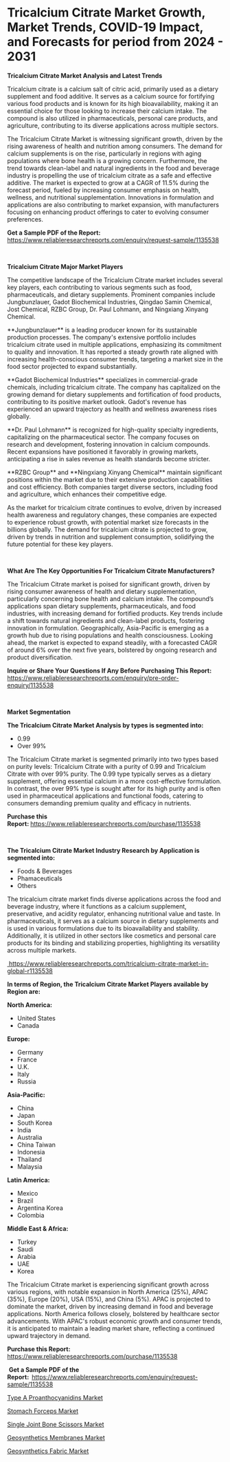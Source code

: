 <p><h1>Tricalcium Citrate Market Growth, Market Trends, COVID-19 Impact, and Forecasts for period from 2024 - 2031</h1></p><p><strong>Tricalcium Citrate Market Analysis and Latest Trends</strong></p>
<p><p>Tricalcium citrate is a calcium salt of citric acid, primarily used as a dietary supplement and food additive. It serves as a calcium source for fortifying various food products and is known for its high bioavailability, making it an essential choice for those looking to increase their calcium intake. The compound is also utilized in pharmaceuticals, personal care products, and agriculture, contributing to its diverse applications across multiple sectors.</p><p>The Tricalcium Citrate Market is witnessing significant growth, driven by the rising awareness of health and nutrition among consumers. The demand for calcium supplements is on the rise, particularly in regions with aging populations where bone health is a growing concern. Furthermore, the trend towards clean-label and natural ingredients in the food and beverage industry is propelling the use of tricalcium citrate as a safe and effective additive. The market is expected to grow at a CAGR of 11.5% during the forecast period, fueled by increasing consumer emphasis on health, wellness, and nutritional supplementation. Innovations in formulation and applications are also contributing to market expansion, with manufacturers focusing on enhancing product offerings to cater to evolving consumer preferences.</p></p>
<p><strong>Get a Sample PDF of the Report:&nbsp;</strong> <a href="https://www.reliableresearchreports.com/enquiry/request-sample/1135538?utm_campaign=3&utm_medium=2&utm_source=Github&utm_content=ia&utm_term=10112024&utm_id=tricalcium-citrate">https://www.reliableresearchreports.com/enquiry/request-sample/1135538</a></p>
<p>&nbsp;</p>
<p><strong>Tricalcium Citrate Major Market Players</strong></p>
<p><p>The competitive landscape of the Tricalcium Citrate market includes several key players, each contributing to various segments such as food, pharmaceuticals, and dietary supplements. Prominent companies include Jungbunzlauer, Gadot Biochemical Industries, Qingdao Samin Chemical, Jost Chemical, RZBC Group, Dr. Paul Lohmann, and Ningxiang Xinyang Chemical.</p><p>**Jungbunzlauer** is a leading producer known for its sustainable production processes. The company's extensive portfolio includes tricalcium citrate used in multiple applications, emphasizing its commitment to quality and innovation. It has reported a steady growth rate aligned with increasing health-conscious consumer trends, targeting a market size in the food sector projected to expand substantially.</p><p>**Gadot Biochemical Industries** specializes in commercial-grade chemicals, including tricalcium citrate. The company has capitalized on the growing demand for dietary supplements and fortification of food products, contributing to its positive market outlook. Gadot's revenue has experienced an upward trajectory as health and wellness awareness rises globally.</p><p>**Dr. Paul Lohmann** is recognized for high-quality specialty ingredients, capitalizing on the pharmaceutical sector. The company focuses on research and development, fostering innovation in calcium compounds. Recent expansions have positioned it favorably in growing markets, anticipating a rise in sales revenue as health standards become stricter.</p><p>**RZBC Group** and **Ningxiang Xinyang Chemical** maintain significant positions within the market due to their extensive production capabilities and cost efficiency. Both companies target diverse sectors, including food and agriculture, which enhances their competitive edge.</p><p>As the market for tricalcium citrate continues to evolve, driven by increased health awareness and regulatory changes, these companies are expected to experience robust growth, with potential market size forecasts in the billions globally. The demand for tricalcium citrate is projected to grow, driven by trends in nutrition and supplement consumption, solidifying the future potential for these key players.</p></p>
<p>&nbsp;</p>
<p><strong>What Are The Key Opportunities For Tricalcium Citrate Manufacturers?</strong></p>
<p><p>The Tricalcium Citrate market is poised for significant growth, driven by rising consumer awareness of health and dietary supplementation, particularly concerning bone health and calcium intake. The compound’s applications span dietary supplements, pharmaceuticals, and food industries, with increasing demand for fortified products. Key trends include a shift towards natural ingredients and clean-label products, fostering innovation in formulation. Geographically, Asia-Pacific is emerging as a growth hub due to rising populations and health consciousness. Looking ahead, the market is expected to expand steadily, with a forecasted CAGR of around 6% over the next five years, bolstered by ongoing research and product diversification.</p></p>
<p><strong>Inquire or Share Your Questions If Any Before Purchasing This Report:</strong> <a href="https://www.reliableresearchreports.com/enquiry/pre-order-enquiry/1135538?utm_campaign=3&utm_medium=2&utm_source=Github&utm_content=ia&utm_term=10112024&utm_id=tricalcium-citrate">https://www.reliableresearchreports.com/enquiry/pre-order-enquiry/1135538</a></p>
<p>&nbsp;</p>
<p><strong>Market Segmentation</strong></p>
<p><strong>The Tricalcium Citrate Market Analysis by types is segmented into:</strong></p>
<p><ul><li>0.99</li><li>Over 99%</li></ul></p>
<p><p>The Tricalcium Citrate market is segmented primarily into two types based on purity levels: Tricalcium Citrate with a purity of 0.99 and Tricalcium Citrate with over 99% purity. The 0.99 type typically serves as a dietary supplement, offering essential calcium in a more cost-effective formulation. In contrast, the over 99% type is sought after for its high purity and is often used in pharmaceutical applications and functional foods, catering to consumers demanding premium quality and efficacy in nutrients.</p></p>
<p><strong>Purchase this Report:&nbsp;</strong><a href="https://www.reliableresearchreports.com/purchase/1135538?utm_campaign=3&utm_medium=2&utm_source=Github&utm_content=ia&utm_term=10112024&utm_id=tricalcium-citrate">https://www.reliableresearchreports.com/purchase/1135538</a></p>
<p>&nbsp;</p>
<p><strong>The Tricalcium Citrate Market Industry Research by Application is segmented into:</strong></p>
<p><ul><li>Foods & Beverages</li><li>Phamaceuticals</li><li>Others</li></ul></p>
<p><p>The tricalcium citrate market finds diverse applications across the food and beverage industry, where it functions as a calcium supplement, preservative, and acidity regulator, enhancing nutritional value and taste. In pharmaceuticals, it serves as a calcium source in dietary supplements and is used in various formulations due to its bioavailability and stability. Additionally, it is utilized in other sectors like cosmetics and personal care products for its binding and stabilizing properties, highlighting its versatility across multiple markets.</p></p>
<p><a href="https://www.reliableresearchreports.com/tricalcium-citrate-market-in-global-r1135538?utm_campaign=3&utm_medium=2&utm_source=Github&utm_content=ia&utm_term=10112024&utm_id=tricalcium-citrate">&nbsp;https://www.reliableresearchreports.com/tricalcium-citrate-market-in-global-r1135538</a></p>
<p><strong>In terms of Region, the Tricalcium Citrate Market Players available by Region are:</strong></p>
<p>
    <p> <strong> North America: </strong>
        <ul>
            <li>United States</li>
            <li>Canada</li>
        </ul>
        </p> 
    <p> <strong> Europe: </strong>
        <ul>
            <li>Germany</li>
            <li>France</li>
            <li>U.K.</li>
            <li>Italy</li>
            <li>Russia</li>
        </ul>
        </p> 
    <p> <strong> Asia-Pacific: </strong>
        <ul>
            <li>China</li>
            <li>Japan</li>
            <li>South Korea</li>
            <li>India</li>
            <li>Australia</li>
            <li>China Taiwan</li>
            <li>Indonesia</li>
            <li>Thailand</li>
            <li>Malaysia</li>
        </ul>
        </p> 
    <p> <strong> Latin America: </strong>
        <ul>
            <li>Mexico</li>
            <li>Brazil</li>
            <li>Argentina Korea</li>
            <li>Colombia</li>
        </ul>
        </p> 
    <p> <strong> Middle East & Africa: </strong>
        <ul>
            <li>Turkey</li>
            <li>Saudi</li>
            <li>Arabia</li>
            <li>UAE</li>
            <li>Korea</li>
        </ul>
    </p>
    </p>
<p><p>The Tricalcium Citrate market is experiencing significant growth across various regions, with notable expansion in North America (25%), APAC (35%), Europe (20%), USA (15%), and China (5%). APAC is projected to dominate the market, driven by increasing demand in food and beverage applications. North America follows closely, bolstered by healthcare sector advancements. With APAC's robust economic growth and consumer trends, it is anticipated to maintain a leading market share, reflecting a continued upward trajectory in demand.</p></p>
<p><strong>Purchase this Report: </strong><a href="https://www.reliableresearchreports.com/purchase/1135538?utm_campaign=3&utm_medium=2&utm_source=Github&utm_content=ia&utm_term=10112024&utm_id=tricalcium-citrate">https://www.reliableresearchreports.com/purchase/1135538</a></p>
<p>&nbsp;<strong>Get a Sample PDF of the Report:&nbsp;&nbsp;</strong><a href="https://www.reliableresearchreports.com/enquiry/request-sample/1135538?utm_campaign=3&utm_medium=2&utm_source=Github&utm_content=ia&utm_term=10112024&utm_id=tricalcium-citrate">https://www.reliableresearchreports.com/enquiry/request-sample/1135538</a></p>
<p><strong></strong></p>
<p><p><a href="https://github.com/WayneGriffin411/Market-Research-Report-List-1/blob/main/type-a-proanthocyanidins-market.md?utm_campaign=3&utm_medium=2&utm_source=Github&utm_content=ia&utm_term=10112024&utm_id=tricalcium-citrate">Type A Proanthocyanidins Market</a></p><p><a href="https://issuu.com/reportprime-2/docs/stomach-forceps-market-size-2030.pp_30c3ff14978612?utm_campaign=3&utm_medium=2&utm_source=Github&utm_content=ia&utm_term=10112024&utm_id=tricalcium-citrate">Stomach Forceps Market</a></p><p><a href="https://issuu.com/reportprime-2/docs/single-joint-bone-scissors-market-s_77351f4f203a77?utm_campaign=3&utm_medium=2&utm_source=Github&utm_content=ia&utm_term=10112024&utm_id=tricalcium-citrate">Single Joint Bone Scissors Market</a></p><p><a href="https://www.linkedin.com/pulse/investing-geosynthetics-membranes-market-trends-leading-products-uz46c?utm_campaign=3&utm_medium=2&utm_source=Github&utm_content=ia&utm_term=10112024&utm_id=tricalcium-citrate">Geosynthetics Membranes Market</a></p><p><a href="https://www.linkedin.com/pulse/geosynthetics-fabric-market-trends-focusing-insight-forecast-vyk1c?utm_campaign=3&utm_medium=2&utm_source=Github&utm_content=ia&utm_term=10112024&utm_id=tricalcium-citrate">Geosynthetics Fabric Market</a></p></p>